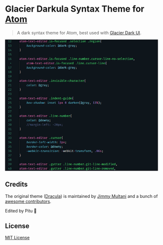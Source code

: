 # Glacier Darkula Syntax Theme for [Atom](https://atom.io)

> A dark syntax theme for Atom, best used with [Glacier Dark UI](https://github.com/berlouz/glacier-dark-ui).

![Screenshot](./ss.png)

## Credits
The original theme ([Dracula](https://github.com/dracula/atom)) is maintained by [Jimmy Multani](https://github.com/JimmyMultani)  and a bunch of [awesome contributors](https://github.com/dracula/atom/graphs/contributors).

Edited by Pitu :metal:

## License
[MIT License](./LICENSE)
